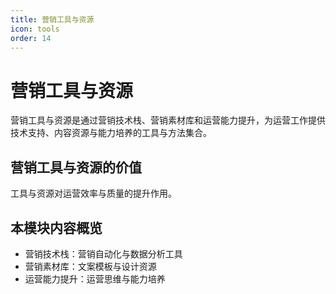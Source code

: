 ```yaml
---
title: 营销工具与资源
icon: tools
order: 14
---
```


# 营销工具与资源

营销工具与资源是通过营销技术栈、营销素材库和运营能力提升，为运营工作提供技术支持、内容资源与能力培养的工具与方法集合。

## 营销工具与资源的价值

工具与资源对运营效率与质量的提升作用。

## 本模块内容概览

- 营销技术栈：营销自动化与数据分析工具
- 营销素材库：文案模板与设计资源
- 运营能力提升：运营思维与能力培养

